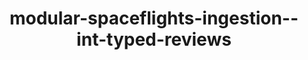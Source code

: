 ---
schema: default
title: modular-spaceflights-ingestion--int-typed-reviews
organization: demo_org
notes: type = kedro_datasets.pandas.parquet_dataset.ParquetDataset
resources:
  - name: modular-spaceflights-ingestion--int-typed-reviews
    url: 'https://github.com/ResponsibleAIML/django-kedro/tree/main/kedro-projects/demo-project-kedro/data/02_intermediate/typed_reviews.pq'
    format: pq
category:
  - 02-intermediate
maintainer: 
maintainer_email: 
project:
  - modular-spaceflights
preview: |
  <table border="1" class="dataframe">
    <thead>
      <tr style="text-align: right;">
        <th></th>
        <th>shuttle_id</th>
        <th>review_scores_rating</th>
        <th>review_scores_comfort</th>
        <th>review_scores_amenities</th>
        <th>review_scores_trip</th>
        <th>review_scores_crew</th>
        <th>review_scores_location</th>
        <th>review_scores_price</th>
        <th>number_of_reviews</th>
        <th>reviews_per_month</th>
        <th>review_id</th>
      </tr>
    </thead>
    <tbody>
      <tr>
        <th>0</th>
        <td>63561</td>
        <td>97</td>
        <td>10</td>
        <td>9</td>
        <td>10</td>
        <td>10</td>
        <td>9</td>
        <td>10</td>
        <td>133</td>
        <td>1.65</td>
        <td>1</td>
      </tr>
      <tr>
        <th>1</th>
        <td>36260</td>
        <td>90</td>
        <td>8</td>
        <td>9</td>
        <td>10</td>
        <td>9</td>
        <td>9</td>
        <td>9</td>
        <td>3</td>
        <td>0.09</td>
        <td>2</td>
      </tr>
      <tr>
        <th>2</th>
        <td>57015</td>
        <td>95</td>
        <td>9</td>
        <td>10</td>
        <td>9</td>
        <td>10</td>
        <td>9</td>
        <td>9</td>
        <td>14</td>
        <td>0.14</td>
        <td>3</td>
      </tr>
      <tr>
        <th>3</th>
        <td>14035</td>
        <td>93</td>
        <td>10</td>
        <td>9</td>
        <td>9</td>
        <td>9</td>
        <td>10</td>
        <td>9</td>
        <td>39</td>
        <td>0.42</td>
        <td>4</td>
      </tr>
      <tr>
        <th>4</th>
        <td>10036</td>
        <td>98</td>
        <td>10</td>
        <td>10</td>
        <td>10</td>
        <td>10</td>
        <td>9</td>
        <td>9</td>
        <td>92</td>
        <td>0.94</td>
        <td>5</td>
      </tr>
      <tr>
        <th>5</th>
        <td>45163</td>
        <td>91</td>
        <td>10</td>
        <td>9</td>
        <td>9</td>
        <td>9</td>
        <td>9</td>
        <td>9</td>
        <td>26</td>
        <td>0.77</td>
        <td>6</td>
      </tr>
      <tr>
        <th>6</th>
        <td>64643</td>
        <td>95</td>
        <td>9</td>
        <td>10</td>
        <td>10</td>
        <td>10</td>
        <td>9</td>
        <td>9</td>
        <td>118</td>
        <td>1.12</td>
        <td>7</td>
      </tr>
      <tr>
        <th>7</th>
        <td>23389</td>
        <td>76</td>
        <td>8</td>
        <td>8</td>
        <td>8</td>
        <td>8</td>
        <td>9</td>
        <td>9</td>
        <td>5</td>
        <td>0.05</td>
        <td>8</td>
      </tr>
      <tr>
        <th>8</th>
        <td>39934</td>
        <td>96</td>
        <td>10</td>
        <td>10</td>
        <td>10</td>
        <td>10</td>
        <td>10</td>
        <td>9</td>
        <td>38</td>
        <td>0.49</td>
        <td>9</td>
      </tr>
      <tr>
        <th>9</th>
        <td>57063</td>
        <td>100</td>
        <td>10</td>
        <td>10</td>
        <td>10</td>
        <td>10</td>
        <td>10</td>
        <td>10</td>
        <td>1</td>
        <td>0.02</td>
        <td>10</td>
      </tr>
    </tbody>
  </table>
---